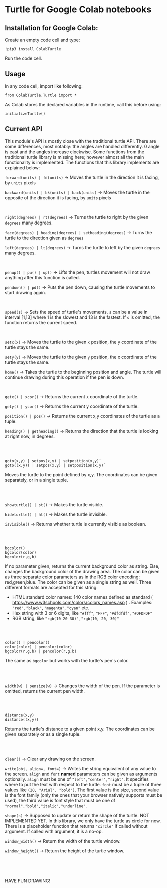 Turtle for Google Colab notebooks
===================

Installation for Google Colab:
----
Create an empty code cell and type:

    !pip3 install ColabTurtle

Run the code cell.


Usage
----
In any code cell, import like following:

    from ColabTurtle.Turtle import *

As Colab stores the declared variables in the runtime, call this before using: 

    initializeTurtle()

Current API
----
This module's API is mostly close with the traditional turtle API. There are some differences, most notably: the angles are handled differently. 0 angle is east and the angles increase clockwise. Some functions from the traditional turtle library is missing here; however almost all the main functionality is implemented. The functions that this library implements are explained below:


`forward(units) | fd(units)` -> Moves the turtle in the direction it is facing, by `units` pixels

`backward(units) | bk(units) | back(units)` -> Moves the turtle in the opposite of the direction it is facing, by `units` pixels

<br/>

`right(degrees) | rt(degrees)` -> Turns the turtle to right by the given `degrees` many degrees.

`face(degrees) | heading(degrees) | setheading(degrees)` -> Turns the turtle to the direction given as `degrees`

`left(degrees) | lt(degrees)` -> Turns the turtle to left by the given `degrees` many degrees.

<br/>

`penup() | pu() | up()` -> Lifts the pen, turtles movement will not draw anything after this function is called.

`pendown() | pd()` -> Puts the pen down, causing the turtle movements to start drawing again.

<br/>

`speed(s)` -> Sets the speed of turtle's movements. `s` can be a value in interval [1,13] where 1 is the slowest and 13 is the fastest. If `s` is omitted, the function returns the current speed.

<br/>

`setx(x)` -> Moves the turtle to the given `x` position, the y coordinate of the turtle stays the same.

`sety(y)` -> Moves the turtle to the given `y` position, the x coordinate of the turtle stays the same.

`home()` -> Takes the turtle to the beginning position and angle. The turtle will continue drawing during this operation if the pen is down.

<br/>

`getx() | xcor()` -> Returns the current x coordinate of the turtle.

`gety() | ycor()` -> Returns the current y coordinate of the turtle.

`position() | pos()` -> Returns the current x,y coordinates of the turtle as a tuple.

`heading() | getheading()` -> Returns the direction that the turtle is looking at right now, in degrees.

<br/>

<br/>

```
goto(x,y) | setpos(x,y) | setposition(x,y)` 
goto((x,y)) | setpos(x,y) | setposition(x,y)` 
```
Moves the turtle to the point defined by x,y. The coordinates can be given separately, or in a single tuple.

<br/>

<br/>

`showturtle() | st()` -> Makes the turtle visible.

`hideturtle() | ht()` -> Makes the turtle invisible.

`isvisible()` -> Returns whether turtle is currently visible as boolean.

<br/>

<br/>

```
bgcolor()
bgcolor(color)
bgcolor(r,g,b)
```
If no parameter given, returns the current background color as string. Else, changes the background color of the drawing area. The color can be given as three separate color parameters as in the RGB color encoding: red,green,blue. The color can be given as a single string as well. Three different formats are accepted for this string:
- HTML standard color names: 140 color names defined as standard ( https://www.w3schools.com/colors/colors_names.asp ) . Examples: `"red"`, `"black"`, `"magenta"`, `"cyan"` etc.
- Hex string with 3 or 6 digits, like `"#fff"`, `"FFF"`, `"#dfdfdf"`, `"#DFDFDF"`
- RGB string, like `"rgb(10 20 30)"`, `"rgb(10, 20, 30)"`

<br/>

<br/>

```
color() | pencolor()
color(color) | pencolor(color)
bgcolor(r,g,b) | pencolor(r,g,b)
```
The same as `bgcolor` but works with the turtle's pen's color.

<br/>

<br/>

`width(w) | pensize(w)` -> Changes the width of the pen. If the parameter is omitted, returns the current pen width.

<br/>

<br/>

```
distance(x,y)
distance((x,y))
```
Returns the turtle's distance to a given point x,y. The coordinates can be given separately or as a single tuple.

<br/>

<br/>

`clear()` -> Clear any drawing on the screen.

`write(obj, align=, font=)` -> Writes the string equivalent of any value to the screen. `align` and `font` **named** parameters can be given as arguments optionally. `align` must be one of `"left","center","right"`. It specifies where to put the text with respect to the turtle. `font` must be a tuple of three values like `(20, "Arial", "bold")`. The first value is the size, second value is the font family (only the ones that your browser natively supports must be used), the third value is font style that must be one of `"normal","bold","italic","underline"`.

`shape(s)` -> Supposed to update or return the shape of the turtle. NOT IMPLEMENTED YET. In this library, we only have the turtle as circle for now. There is a placeholder function that returns `"circle"` if called without argument. If called with argument, it is a no-op.

`window_width()` -> Return the width of the turtle window.

`window_height()` -> Return the height of the turtle window.


<br/>

<br/>

<br/>

HAVE FUN DRAWING!

